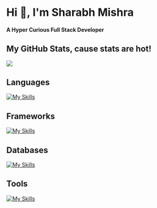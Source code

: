 <h1>Hi 👋, I'm Sharabh Mishra</h1>

<h4 >
  A Hyper Curious Full Stack Developer
</h4>

<h2>My GitHub Stats, cause stats are hot!</h2>
<img src="https://github-readme-stats.vercel.app/api?username=sharabhh&show_icons=true&show=reviews,prs_merged,prs_merged_percentage&theme=dark" />

<h2>Languages</h2>

[![My Skills](https://skillicons.dev/icons?i=ts,js,bash,python,c++,was,css,nodejs,prisma,redux,sass)](https://skillicons.dev)

<h2>Frameworks</h2>
  
[![My Skills](https://skillicons.dev/icons?i=express,fastapi,react,nextjs,tailwindcss)](https://skillicons.dev)

<h2>Databases</h2>
  
[![My Skills](https://skillicons.dev/icons?i=postgres,mongo)](https://skillicons.dev)

<h2>Tools</h2>
 
[![My Skills](https://skillicons.dev/icons?i=git,docker,linux,postman)](https://skillicons.dev)
